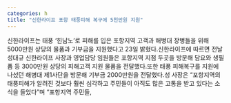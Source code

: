 ```yaml
---
categories: h
title: "신한라이프 포항 태풍피해 복구에 5천만원 지원"
---
```

신한라이프는 태풍 ‘힌남노’로 피해를 입은 포항지역 고객과 해병대 장병들을 위해 5000만원 상당의 물품과 기부금을 지원했다고 23일 밝혔다.신한라이프에 따르면 전날 성대규 신한라이프 사장과 영업담당 임원들은 포항지역 지점 두곳을 방문해 담요와 생필품 등 3000만원 상당의 피해고객 지원 물품을 전달했다.또한 태풍 피해복구를 지원에 나섰던 해병대 제1사단을 방문해 기부금 2000만원을 전달했다.성 사장은 “포항지역의 태풍피해가 알려진 것보다 훨씬 심각하고 주민들이 아직도 많은 고통을 받고 있다는 소식을 들었다”며 “포항지역 주민들,
